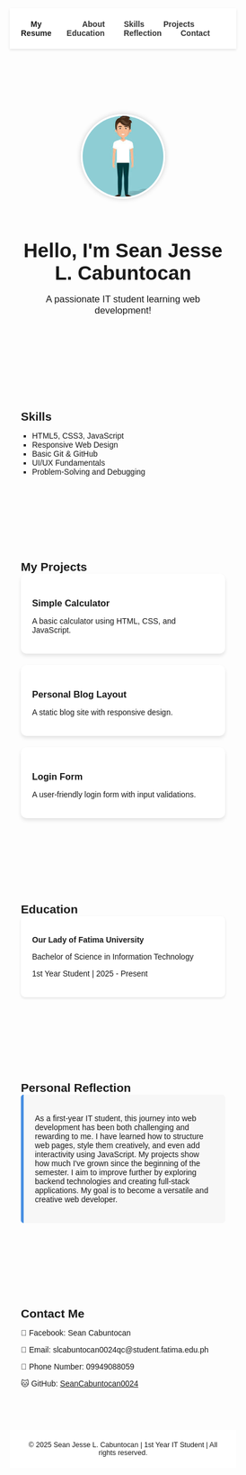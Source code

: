 <!DOCTYPE html>
<html lang="en">

<head>
  <meta charset="UTF-8" />
  <meta name="viewport" content="width=device-width, initial-scale=1.0" />
  <title>My Resume Portfolio</title>
  <link href="https://fonts.googleapis.com/css2?family=Poppins:wght@300;600&display=swap" rel="stylesheet">
  <style>
    * {
      box-sizing: border-box;
      margin: 0;
      padding: 0;
      font-family: 'Poppins', sans-serif;
    }

    body {
      background: linear-gradient(to right, #74ebd5, #acb6e5);
      color: #333;
      line-height: 1.6;
    }

    header {
      background-color: #fff;
      padding: 20px;
      box-shadow: 0 2px 4px rgba(0, 0, 0, 0.1);
    }

    nav {
      display: flex;
      justify-content: space-between;
      align-items: center;
    }

    nav a {
      text-decoration: none;
      color: #333;
      margin: 0 15px;
      font-weight: 600;
    }

    section {
      padding: 60px 20px;
      max-width: 1000px;
      margin: auto;
    }

    .hero {
      text-align: center;
    }

    .hero img {
      width: 150px;
      height: 150px;
      object-fit: cover;
      border-radius: 50%;
      margin-bottom: 20px;
      border: 3px solid #fff;
      box-shadow: 0 0 10px rgba(0, 0, 0, 0.2);
    }

    .hero h1 {
      font-size: 2.5em;
      margin-bottom: 10px;
    }

    .hero p {
      font-size: 1.2em;
    }

    .projects {
      display: grid;
      grid-template-columns: repeat(auto-fit, minmax(250px, 1fr));
      gap: 20px;
    }

    .project-card {
      background: #fff;
      padding: 20px;
      border-radius: 10px;
      box-shadow: 0 4px 6px rgba(0, 0, 0, 0.1);
      transition: transform 0.3s ease;
    }

    .project-card:hover {
      transform: translateY(-5px);
    }

    .statement {
      background: #f7f7f7;
      border-left: 5px solid #4a90e2;
      padding: 20px;
      border-radius: 5px;
    }

    .skills ul {
      list-style-type: square;
      padding-left: 20px;
    }

    .education {
      background: #fff;
      padding: 20px;
      border-radius: 8px;
      box-shadow: 0 2px 4px rgba(0, 0, 0, 0.1);
    }

    footer {
      background-color: #fff;
      text-align: center;
      padding: 20px;
      font-size: 0.9em;
    }
  </style>
</head>

<body>
  <header>
    <nav>
      <div><strong>My Resume</strong></div>
      <div>
        <a href="#about">About</a>
        <a href="#skills">Skills</a>
        <a href="#projects">Projects</a>
        <a href="#education">Education</a>
        <a href="#statement">Reflection</a>
        <a href="#contact">Contact</a>
      </div>
    </nav>
  </header>

  <section class="hero" id="about">
    <img src="images/pic1.jpg" alt="Profile Picture" />
    <h1>Hello, I'm Sean Jesse L. Cabuntocan</h1>
    <p>A passionate IT student learning web development!</p>
  </section>

  <section id="skills">
    <h2>Skills</h2>
    <div class="skills">
      <ul>
        <li>HTML5, CSS3, JavaScript</li>
        <li>Responsive Web Design</li>
        <li>Basic Git & GitHub</li>
        <li>UI/UX Fundamentals</li>
        <li>Problem-Solving and Debugging</li>
      </ul>
    </div>
  </section>

  <section id="projects">
    <h2>My Projects</h2>
    <div class="projects">
      <div class="project-card">
        <h3>Simple Calculator</h3>
        <p>A basic calculator using HTML, CSS, and JavaScript.</p>
      </div>
      <div class="project-card">
        <h3>Personal Blog Layout</h3>
        <p>A static blog site with responsive design.</p>
      </div>
      <div class="project-card">
        <h3>Login Form</h3>
        <p>A user-friendly login form with input validations.</p>
      </div>
    </div>
  </section>

  <section id="education">
    <h2>Education</h2>
    <div class="education">
      <p><strong>Our Lady of Fatima University</strong></p>
      <p>Bachelor of Science in Information Technology</p>
      <p>1st Year Student | 2025 - Present</p>
    </div>
  </section>

  <section id="statement">
    <h2>Personal Reflection</h2>
    <div class="statement">
      <p>
        As a first-year IT student, this journey into web development has been both challenging and rewarding to me. I have learned how to structure web pages, style them creatively, and even add interactivity using JavaScript. My projects show how much I've grown since the beginning of the semester. I aim to improve further by exploring backend technologies and creating full-stack applications. My goal is to become a versatile and creative web developer.
      </p>
    </div>
  </section>

  <section id="contact">
    <h2>Contact Me</h2>
    <p>📘 Facebook: Sean Cabuntocan</p>
    <p>📧 Email: slcabuntocan0024qc@student.fatima.edu.ph</p>
    <p>📱 Phone Number: 09949088059</p>
    <p>🐱 GitHub: <a href="https://github.com/SeanCabuntocan0024" target="_blank">SeanCabuntocan0024</a></p>
  </section>

  <footer>
    &copy; 2025 Sean Jesse L. Cabuntocan | 1st Year IT Student | All rights reserved.
  </footer>
</body>

</html>
